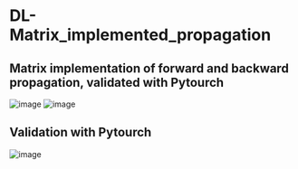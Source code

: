 # DL-Matrix_implemented_propagation

## Matrix implementation of forward and backward propagation, validated with Pytourch 
![image](https://user-images.githubusercontent.com/62977715/215330419-ba2227d8-d6d9-4cb3-95b0-fd40fbc7f136.png)
![image](https://user-images.githubusercontent.com/62977715/215330540-f8af8856-8168-4ac6-a1f9-5e1c8b8dc4da.png)

## Validation with Pytourch 
![image](https://user-images.githubusercontent.com/62977715/215330773-c97bddbe-2c4a-40e1-ad97-ac3575f60853.png)
